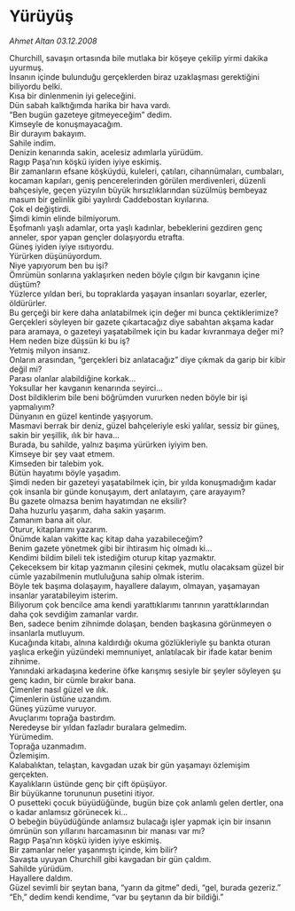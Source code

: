 # Yürüyüş

*Ahmet Altan 03.12.2008*

<div class="yazi">Churchill, savaşın ortasında bile mutlaka bir köşeye çekilip yirmi dakika uyurmuş. <br/>İnsanın içinde bulunduğu gerçeklerden biraz uzaklaşması gerektiğini biliyordu belki. <br/>Kısa bir dinlenmenin iyi geleceğini. <br/>Dün sabah kalktığımda harika bir hava vardı. <br/>“Ben bugün gazeteye gitmeyeceğim” dedim. <br/>Kimseyle de konuşmayacağım. <br/>Bir durayım bakayım. <br/>Sahile indim. <br/>Denizin kenarında sakin, acelesiz adımlarla yürüdüm. <br/>Ragıp Paşa’nın köşkü iyiden iyiye eskimiş. <br/>Bir zamanların efsane köşküydü, kuleleri, çatıları, cihannümaları, cumbaları, kocaman kapıları, geniş pencerelerinden görülen merdivenleri, düzenli bahçesiyle, geçen yüzyılın büyük hırsızlıklarından süzülmüş bembeyaz masum bir gelinlik gibi yayılırdı Caddebostan kıyılarına. <br/>Çok el değiştirdi. <br/>Şimdi kimin elinde bilmiyorum. <br/>Eşofmanlı yaşlı adamlar, orta yaşlı kadınlar, bebeklerini gezdiren genç anneler, spor yapan gençler dolaşıyordu etrafta. <br/>Güneş iyiden iyiye ısıtıyordu. <br/>Yürürken düşünüyordum. <br/>Niye yapıyorum ben bu işi? <br/>Ömrümün sonlarına yaklaşırken neden böyle çılgın bir kavganın içine düştüm? <br/>Yüzlerce yıldan beri, bu topraklarda yaşayan insanları soyarlar, ezerler, öldürürler. <br/>Bu gerçeği bir kere daha anlatabilmek için değer mi bunca çektiklerimize? <br/>Gerçekleri söyleyen bir gazete çıkartacağız diye sabahtan akşama kadar para aramaya, o gazeteyi yaşatabilmek için bu kadar kıvranmaya değer mi? <br/>Hem neden bize düşsün ki bu iş? <br/>Yetmiş milyon insanız. <br/>Onların arasından, “gerçekleri biz anlatacağız” diye çıkmak da garip bir kibir değil mi? <br/>Parası olanlar alabildiğine korkak... <br/>Yoksullar her kavganın kenarında seyirci... <br/>Dost bildiklerim bile beni böğrümden vururken neden böyle bir işi yapmalıyım? <br/>Dünyanın en güzel kentinde yaşıyorum. <br/>Masmavi berrak bir deniz, güzel bahçeleriyle eski yalılar, sessiz bir güneş, sakin bir yeşillik, ılık bir hava... <br/>Burada, bu sahilde, yalnız başıma yürürken iyiyim ben. <br/>Kimseye bir şey vaat etmem. <br/>Kimseden bir talebim yok. <br/>Bütün hayatımı böyle yaşadım. <br/>Şimdi neden bir gazeteyi yaşatabilmek için, bir yılda konuşmadığım kadar çok insanla bir günde konuşayım, dert anlatayım, çare arayayım? <br/>Bu gazete olmazsa benim hayatımdan ne eksilir? <br/>Daha huzurlu yaşarım, daha sakin yaşarım. <br/>Zamanım bana ait olur. <br/>Oturur, kitaplarımı yazarım. <br/>Önümde kalan vakitte kaç kitap daha yazabileceğim? <br/>Benim gazete yönetmek gibi bir ihtirasım hiç olmadı ki... <br/>Kendimi bildim bileli tek istediğim oturup kitap yazmaktır. <br/>Çekeceksem bir kitap yazmanın çilesini çekmek, mutlu olacaksam güzel bir cümle yazabilmenin mutluluğuna sahip olmak isterim. <br/>Böyle tek başıma dolaşayım, hayallere dalayım, olmayan, yaşamayan insanlar yaratabileyim isterim. <br/>Biliyorum çok bencilce ama kendi yarattıklarımı tanrının yarattıklarından daha çok sevdiğim zamanlar vardır. <br/>Ben, sadece benim zihnimde dolaşan, benden başkasına görünmeyen o insanlarla mutluyum. <br/>Kucağında kitabı, alnına kaldırdığı okuma gözlükleriyle şu bankta oturan yaşlıca erkeğin yüzündeki memnuniyet, anlatılacak bir ifade katar benim zihnime. <br/>Yanındaki arkadaşına kederine öfke karışmış sesiyle bir şeyler söyleyen şu genç kadın, bir cümle bırakır bana. <br/>Çimenler nasıl güzel ve ılık. <br/>Çimenlerin üstüne uzandım. <br/>Güneş yüzüme vuruyor. <br/>Avuçlarımı toprağa bastırdım. <br/>Neredeyse bir yıldan fazladır buralara gelmedim. <br/>Yürümedim. <br/>Toprağa uzanmadım. <br/>Özlemişim. <br/>Kalabalıktan, telaştan, kavgadan uzak bir gün yaşamayı özlemişim gerçekten. <br/>Kayalıkların üstünde genç bir çift öpüşüyor. <br/>Bir büyükanne torununun pusetini itiyor. <br/>O pusetteki çocuk büyüdüğünde, bugün bize çok anlamlı gelen dertler, ona o kadar anlamsız görünecek ki... <br/>O bebeğin büyüdüğünde anlamsız bulacağı işler yapmak için bir insanın ömrünün son yıllarını harcamasının bir manası var mı? <br/>Ragıp Paşa’nın köşkü iyiden iyiye eskimiş. <br/>Bir zamanlar neler yaşanmıştı içinde, kim bilir? <br/>Savaşta uyuyan Churchill gibi kavgadan bir gün çaldım. <br/>Sahilde yürüdüm. <br/>Hayallere daldım. <br/>Güzel sevimli bir şeytan bana, “yarın da gitme” dedi, “gel, burada gezeriz.” <br/>“Eh,” dedim kendi kendime, “var bu şeytanın da bir bildiği.” </div>
